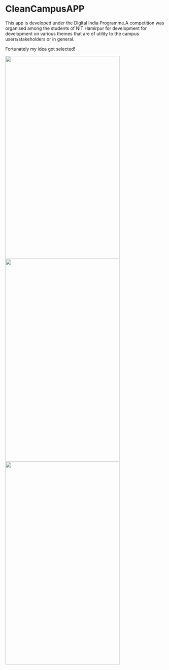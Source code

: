 # CleanCampusAPP
This app is developed under the Digital India Programme.A competition was organised among the students of NIT Hamirpur for development for development on various themes that are of utility to the campus users/stakeholders or in general. 

Fortunately my idea got selected!

<img src="https://github.com/top-gun007/CleanCampusAPP/blob/master/Screenshot_20170401-192039.png" width="360" height= "640">

<img src="https://github.com/top-gun007/CleanCampusAPP/blob/master/Screenshot_20170401-192111.png" width="360" height= "640">

<img src="https://github.com/top-gun007/CleanCampusAPP/blob/master/Screenshot_20170401-192117.png" width="360" height= "640">




